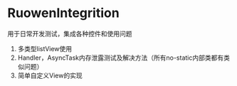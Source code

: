 # RuowenIntegrition
用于日常开发测试，集成各种控件和使用问题
  1. 多类型listView使用
  2. Handler，AsyncTask内存泄露测试及解决方法（所有no-static内部类都有类似问题）
  3. 简单自定义View的实现
